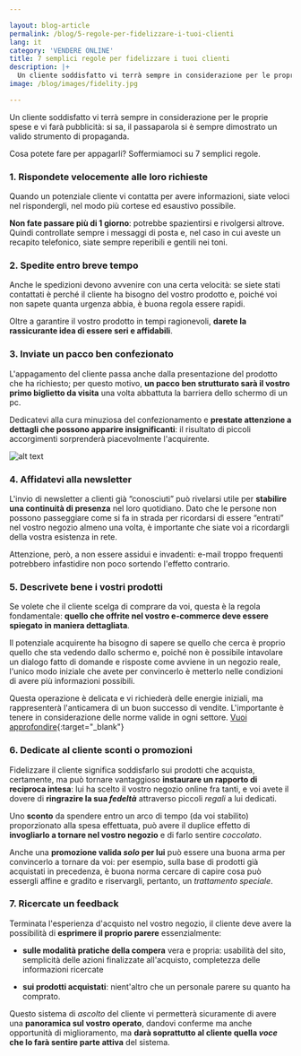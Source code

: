 ```yaml
---

layout: blog-article
permalink: /blog/5-regole-per-fidelizzare-i-tuoi-clienti
lang: it
category: 'VENDERE ONLINE'
title: 7 semplici regole per fidelizzare i tuoi clienti
description: |+
  Un cliente soddisfatto vi terrà sempre in considerazione per le proprie spese e vi farà pubblicità. Cosa potete fare per appagarli?
image: /blog/images/fidelity.jpg

---
```


Un cliente soddisfatto vi terrà sempre in considerazione per le proprie spese e vi farà pubblicità: si sa, il passaparola si è sempre dimostrato un valido strumento di propaganda.

Cosa potete fare per appagarli? Soffermiamoci su 7 semplici regole.

### 1. Rispondete velocemente alle loro richieste
Quando un potenziale cliente vi contatta per avere informazioni, siate veloci nel rispondergli, nel modo più cortese ed esaustivo possibile.

__Non fate passare più di 1 giorno__: potrebbe spazientirsi e rivolgersi altrove. Quindi controllate sempre i messaggi di posta e, nel caso in cui aveste un recapito telefonico, siate sempre reperibili e gentili nei toni.

### 2. Spedite entro breve tempo
Anche le spedizioni devono avvenire con una certa velocità: se siete stati contattati è perché il cliente ha bisogno del vostro prodotto e, poiché voi non sapete quanta urgenza abbia, è buona regola essere rapidi.

Oltre a garantire il vostro prodotto in tempi ragionevoli, __darete la rassicurante idea di essere seri e affidabili__.

### 3. Inviate un pacco ben confezionato
L'appagamento del cliente passa anche dalla presentazione del prodotto che ha richiesto; per questo motivo, __un pacco ben strutturato sarà il vostro primo biglietto da visita__ una volta abbattuta la barriera dello schermo di un pc.

Dedicatevi alla cura minuziosa del confezionamento e __prestate attenzione a dettagli che possono apparire insignificanti__: il risultato di piccoli accorgimenti sorprenderà piacevolmente l'acquirente.

![alt text](/blog/images/pacco-ben-confezionato.jpg "Inviate un pacco ben confezionato")

### 4. Affidatevi alla newsletter
L'invio di newsletter a clienti già “conosciuti” può rivelarsi utile per __stabilire una continuità di presenza__ nel loro quotidiano. Dato che le persone non possono passeggiare come si fa in strada per ricordarsi di essere “entrati” nel vostro negozio almeno una volta, è importante che siate voi a ricordargli della vostra esistenza in rete.

Attenzione, però, a non essere assidui e invadenti: e-mail troppo frequenti potrebbero infastidire non poco sortendo l'effetto contrario.

### 5. Descrivete bene i vostri prodotti
Se volete che il cliente scelga di comprare da voi, questa è la regola fondamentale: __quello che offrite nel vostro e-commerce deve essere spiegato in maniera dettagliata__.

Il potenziale acquirente ha bisogno di sapere se quello che cerca è proprio quello che sta vedendo dallo schermo e, poiché non è possibile intavolare un dialogo fatto di domande e risposte come avviene in un negozio reale, l'unico modo iniziale che avete per convincerlo è metterlo nelle condizioni di avere più informazioni possibili.

Questa operazione è delicata e vi richiederà delle energie iniziali, ma rappresenterà
l'anticamera di un buon successo di vendite. L'importante è tenere in considerazione delle norme valide in
ogni settore. [Vuoi approfondire](/blog/7-semplici-regole-per-descrivere-al-meglio-i-vostri-prodotti){:target="\_blank"}

### 6. Dedicate al cliente sconti o promozioni
Fidelizzare il cliente significa soddisfarlo sui prodotti che acquista, certamente, ma può tornare vantaggioso __instaurare un rapporto di reciproca intesa__: lui ha scelto il vostro negozio online fra tanti, e voi avete il dovere di __ringrazire la sua *fedeltà*__ attraverso piccoli *regali* a lui dedicati.

Uno __sconto__ da spendere entro un arco di tempo (da voi stabilito) proporzionato alla spesa effettuata, può avere il duplice effetto di __invogliarlo a tornare nel vostro negozio__ e di farlo sentire *coccolato*.

Anche una __promozione valida *solo* per lui__ può essere una buona arma per convincerlo a tornare da voi: per esempio, sulla base di prodotti già acquistati in precedenza, è buona norma cercare di capire cosa può essergli affine e gradito e riservargli, pertanto, un *trattamento speciale*.  

### 7. Ricercate un feedback
Terminata l'esperienza d'acquisto nel vostro negozio, il cliente deve avere la possibilità di __esprimere il proprio parere__ essenzialmente:

- __sulle modalità pratiche della compera__ vera e propria: usabilità del sito, semplicità delle azioni finalizzate all'acquisto, completezza delle informazioni ricercate

- __sui prodotti acquistati__: nient'altro che un personale parere su quanto ha comprato.

Questo sistema di *ascolto* del cliente vi permetterà sicuramente di avere una __panoramica sul vostro operato__, dandovi conferme ma anche opportunità di miglioramento, ma __darà soprattutto al cliente quella *voce* che lo farà sentire parte attiva__ del sistema.
